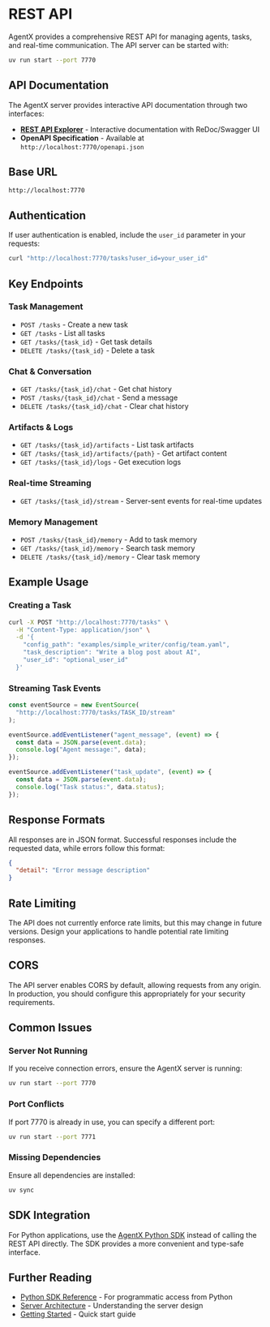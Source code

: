# REST API

AgentX provides a comprehensive REST API for managing agents, tasks, and real-time communication. The API server can be started with:

```bash
uv run start --port 7770
```

## API Documentation

The AgentX server provides interactive API documentation through two interfaces:

- **[REST API Explorer](/api-explorer)** - Interactive documentation with ReDoc/Swagger UI
- **OpenAPI Specification** - Available at `http://localhost:7770/openapi.json`

## Base URL

```
http://localhost:7770
```

## Authentication

If user authentication is enabled, include the `user_id` parameter in your requests:

```bash
curl "http://localhost:7770/tasks?user_id=your_user_id"
```

## Key Endpoints

### Task Management

- `POST /tasks` - Create a new task
- `GET /tasks` - List all tasks
- `GET /tasks/{task_id}` - Get task details
- `DELETE /tasks/{task_id}` - Delete a task

### Chat & Conversation

- `GET /tasks/{task_id}/chat` - Get chat history
- `POST /tasks/{task_id}/chat` - Send a message
- `DELETE /tasks/{task_id}/chat` - Clear chat history

### Artifacts & Logs

- `GET /tasks/{task_id}/artifacts` - List task artifacts
- `GET /tasks/{task_id}/artifacts/{path}` - Get artifact content
- `GET /tasks/{task_id}/logs` - Get execution logs

### Real-time Streaming

- `GET /tasks/{task_id}/stream` - Server-sent events for real-time updates

### Memory Management

- `POST /tasks/{task_id}/memory` - Add to task memory
- `GET /tasks/{task_id}/memory` - Search task memory
- `DELETE /tasks/{task_id}/memory` - Clear task memory

## Example Usage

### Creating a Task

```bash
curl -X POST "http://localhost:7770/tasks" \
  -H "Content-Type: application/json" \
  -d '{
    "config_path": "examples/simple_writer/config/team.yaml",
    "task_description": "Write a blog post about AI",
    "user_id": "optional_user_id"
  }'
```

### Streaming Task Events

```javascript
const eventSource = new EventSource(
  "http://localhost:7770/tasks/TASK_ID/stream"
);

eventSource.addEventListener("agent_message", (event) => {
  const data = JSON.parse(event.data);
  console.log("Agent message:", data);
});

eventSource.addEventListener("task_update", (event) => {
  const data = JSON.parse(event.data);
  console.log("Task status:", data.status);
});
```

## Response Formats

All responses are in JSON format. Successful responses include the requested data, while errors follow this format:

```json
{
  "detail": "Error message description"
}
```

## Rate Limiting

The API does not currently enforce rate limits, but this may change in future versions. Design your applications to handle potential rate limiting responses.

## CORS

The API server enables CORS by default, allowing requests from any origin. In production, you should configure this appropriately for your security requirements.

## Common Issues

### Server Not Running

If you receive connection errors, ensure the AgentX server is running:

```bash
uv run start --port 7770
```

### Port Conflicts

If port 7770 is already in use, you can specify a different port:

```bash
uv run start --port 7771
```

### Missing Dependencies

Ensure all dependencies are installed:

```bash
uv sync
```

## SDK Integration

For Python applications, use the [AgentX Python SDK](/api) instead of calling the REST API directly. The SDK provides a more convenient and type-safe interface.

## Further Reading

- [Python SDK Reference](/api) - For programmatic access from Python
- [Server Architecture](/docs/design/system-architecture) - Understanding the server design
- [Getting Started](/docs/getting-started) - Quick start guide
